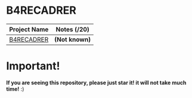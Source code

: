 # B4RECADRER

| Project Name                                                                                                         |Notes (/20)|
| -------------------------------------------------------------------------------------------------------------------- |:------:|
| [B4RECADRER](https://github.com/Paul-Marie/B4RECADRER/blob/master/B4-Recadrer-prenom.nom-Ville.pdf)   | **(Not known)**  |

# Important!
**If you are seeing this repository, please just star it! it will not take much time!** :)
